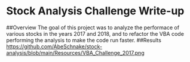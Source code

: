 # Stock Analysis Challenge Write-up
##Overview
The goal of this project was to analyze the performace of various stocks in the years 2017 and 2018, and to refactor the VBA code performing the analysis to make the code run faster.
##Results
https://github.com/AbeSchnake/stock-analysis/blob/main/Resources/VBA_Challenge_2017.png
